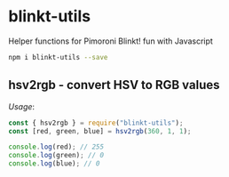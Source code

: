 # blinkt-utils

Helper functions for Pimoroni Blinkt! fun with Javascript

```sh
npm i blinkt-utils --save
```
## hsv2rgb - convert HSV to RGB values

_Usage_:

```javascript
const { hsv2rgb } = require("blinkt-utils");
const [red, green, blue] = hsv2rgb(360, 1, 1);

console.log(red); // 255
console.log(green); // 0
console.log(blue); // 0
```
